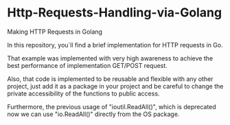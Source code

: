 # Http-Requests-Handling-via-Golang
Making HTTP Requests in Golang

In this repository, you`ll find a brief implementation for HTTP requests in Go. 

That example was implemented with very high awareness to achieve the best performance of implementation GET/POST request.

Also, that code is implemented to be reusable and flexible with any other project, just add it as a package in your project and be careful to change the private accessibility of the functions to public access.

Furthermore, the previous usage of "ioutil.ReadAll()", which is deprecated now we can use "io.ReadAll()" directly from the OS package.

